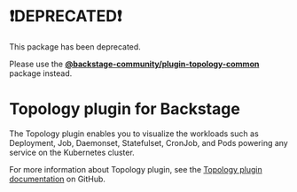 # ❗DEPRECATED❗

This package has been deprecated.

Please use the **[@backstage-community/plugin-topology-common](https://www.npmjs.com/package/@backstage-community/plugin-topology-common)** package instead.

# Topology plugin for Backstage

The Topology plugin enables you to visualize the workloads such as Deployment, Job, Daemonset, Statefulset, CronJob, and Pods powering any service on the Kubernetes cluster.

For more information about Topology plugin, see the [Topology plugin documentation](https://github.com/backstage/community-plugins/tree/main/workspaces/topology/plugins/topology) on GitHub.
